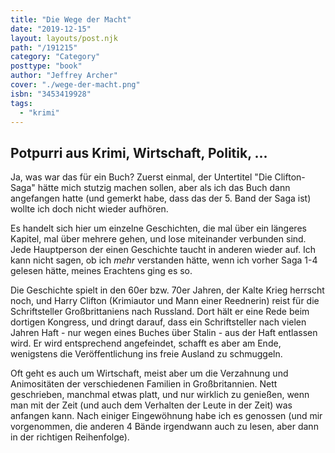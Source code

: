 ```yaml
---
title: "Die Wege der Macht"
date: "2019-12-15"
layout: layouts/post.njk
path: "/191215"
category: "Category"
posttype: "book"
author: "Jeffrey Archer"
cover: "./wege-der-macht.png"
isbn: "3453419928"
tags:
  - "krimi"
---
```

## Potpurri aus Krimi, Wirtschaft, Politik, ...

Ja, was war das für ein Buch? Zuerst einmal, der Untertitel "Die Clifton-Saga" hätte mich stutzig machen sollen, aber als ich das Buch dann angefangen hatte (und gemerkt habe, dass das der 5. Band der Saga ist) wollte ich doch nicht wieder aufhören.

Es handelt sich hier um einzelne Geschichten, die mal über ein längeres Kapitel, mal über mehrere gehen, und lose miteinander verbunden sind. Jede Hauptperson der einen Geschichte taucht in anderen wieder auf. Ich kann nicht sagen, ob ich _mehr_ verstanden hätte, wenn ich vorher Saga 1-4 gelesen hätte, meines Erachtens ging es so.

Die Geschichte spielt in den 60er bzw. 70er Jahren, der Kalte Krieg herrscht noch, und Harry Clifton (Krimiautor und Mann einer Reednerin) reist für die Schriftsteller Großbrittaniens nach Russland. Dort hält er eine Rede beim dortigen Kongress, und dringt darauf, dass ein Schriftsteller nach vielen Jahren Haft - nur wegen eines Buches über Stalin - aus der Haft entlassen wird. Er wird entsprechend angefeindet, schafft es aber am Ende, wenigstens die Veröffentlichung ins freie Ausland zu schmuggeln.

Oft geht es auch um Wirtschaft, meist aber um die Verzahnung und Animositäten der verschiedenen Familien in Großbritannien. Nett geschrieben, manchmal etwas platt, und nur wirklich zu genießen, wenn man mit der Zeit (und auch dem Verhalten der Leute in der Zeit) was anfangen kann. Nach einiger Eingewöhnung habe ich es genossen (und mir vorgenommen, die anderen 4 Bände irgendwann auch zu lesen, aber dann in der richtigen Reihenfolge).
